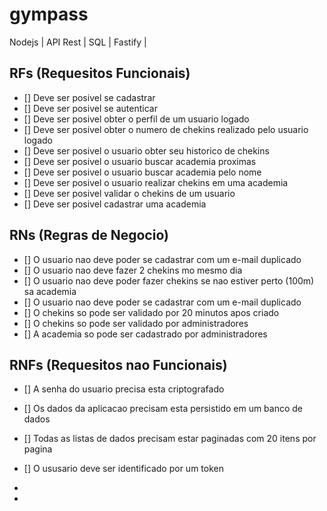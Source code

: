 # gympass
Nodejs | API Rest | SQL | Fastify |

## RFs (Requesitos Funcionais)


- [] Deve ser posivel se cadastrar
- [] Deve ser posivel se autenticar
- [] Deve ser posivel obter o perfil de um usuario logado
- [] Deve ser posivel obter o numero de chekins realizado pelo usuario logado
- [] Deve ser posivel o usuario obter seu historico de chekins
- [] Deve ser posivel o usuario buscar academia proximas
- [] Deve ser posivel o usuario buscar academia pelo nome
- [] Deve ser posivel o usuario realizar chekins em uma academia
- [] Deve ser posivel validar o chekins de um usuario
- [] Deve ser posivel cadastrar uma academia

## RNs (Regras de Negocio)
- [] O usuario nao deve poder se cadastrar com um e-mail duplicado
- [] O usuario nao deve fazer 2 chekins mo mesmo dia
- [] O usuario nao deve poder fazer chekins se nao estiver perto (100m) sa academia
- [] O usuario nao deve poder se cadastrar com um e-mail duplicado
- [] O chekins so pode ser validado por 20 minutos apos criado
- [] O chekins so pode ser validado por administradores
- [] A academia so pode ser cadastrado por administradores

## RNFs (Requesitos nao Funcionais)
- [] A senha do usuario precisa esta criptografado
- [] Os dados da aplicacao precisam esta persistido em um banco de dados
- [] Todas as listas de dados precisam estar paginadas com 20 itens por pagina
- [] O ususario deve ser identificado por um token
-

-
